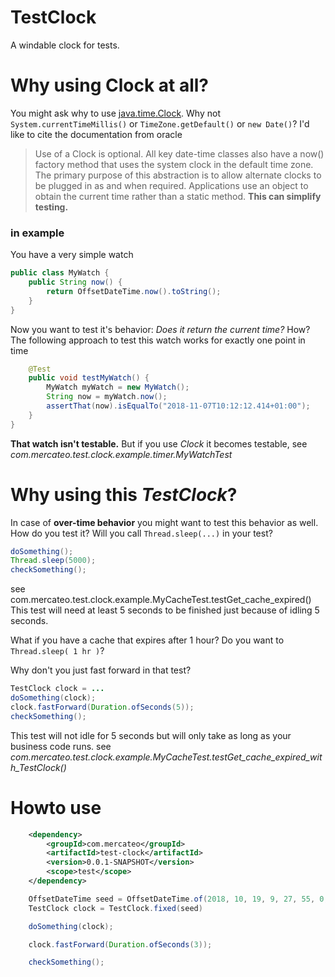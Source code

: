 # TestClock
A windable clock for tests.

# Why using Clock at all?
You might ask why to use [java.time.Clock](https://docs.oracle.com/javase/8/docs/api/java/time/Clock.html). Why not `System.currentTimeMillis()` or `TimeZone.getDefault()` or `new Date()`? I'd like to cite the documentation from oracle
> Use of a Clock is optional. All key date-time classes also have a now() factory method that uses the system clock in the default time zone. The primary purpose of this abstraction is to allow alternate clocks to be plugged in as and when required. Applications use an object to obtain the current time rather than a static method. **This can simplify testing.** 

### in example
You have a very simple watch
```java
public class MyWatch {
    public String now() {
        return OffsetDateTime.now().toString();
    }
}
```
Now you want to test it's behavior: *Does it return the current time?* How? The following approach to test this watch works for exactly one point in time
```java
    @Test
    public void testMyWatch() {
        MyWatch myWatch = new MyWatch();
        String now = myWatch.now();
        assertThat(now).isEqualTo("2018-11-07T10:12:12.414+01:00");
    }
}
```
**That watch isn't testable.** But if you use *Clock* it becomes testable, see *com.mercateo.test.clock.example.timer.MyWatchTest*

# Why using this *TestClock*?
In case of **over-time behavior** you might want to test this behavior as well. How do you test it? 
Will you call `Thread.sleep(...)` in your test?
```java
doSomething();
Thread.sleep(5000);
checkSomething();
```
see com.mercateo.test.clock.example.MyCacheTest.testGet_cache_expired()
This test will need at least 5 seconds to be finished just because of idling 5 seconds.


What if you have a cache that expires after 1 hour? Do you want to `Thread.sleep( 1 hr )`?


Why don't you just fast forward in that test?
```java
TestClock clock = ...
doSomething(clock);
clock.fastForward(Duration.ofSeconds(5));
checkSomething();
```
This test will not idle for 5 seconds but will only take as long as your business code runs.
see *com.mercateo.test.clock.example.MyCacheTest.testGet_cache_expired_with_TestClock()*

# Howto use

```xml
    <dependency>
        <groupId>com.mercateo</groupId>
        <artifactId>test-clock</artifactId>
        <version>0.0.1-SNAPSHOT</version>
        <scope>test</scope>
    </dependency>
```

```java
    OffsetDateTime seed = OffsetDateTime.of(2018, 10, 19, 9, 27, 55, 0, ZoneOffset.UTC);
    TestClock clock = TestClock.fixed(seed)

    doSomething(clock);

    clock.fastForward(Duration.ofSeconds(3));

    checkSomething();
```
